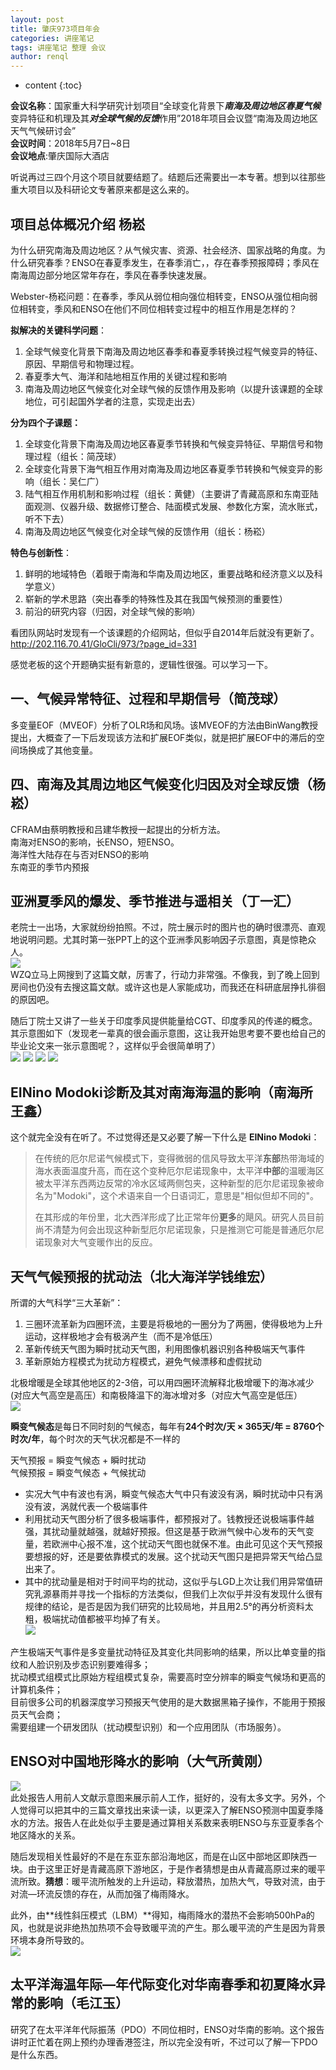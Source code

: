 ```yaml
---
layout: post
title: 肇庆973项目年会
categories: 讲座笔记
tags: 讲座笔记 整理 会议
author: renql
---
```


* content
{:toc}

**会议名称**：国家重大科学研究计划项目“全球变化背景下***南海及周边地区春夏气候*** 变异特征和机理及其***对全球气候的反馈***作用”2018年项目会议暨“南海及周边地区天气气候研讨会”    
**会议时间**：2018年5月7日~8日    
**会议地点**:肇庆国际大酒店   

听说再过三四个月这个项目就要结题了。结题后还需要出一本专著。想到以往那些重大项目以及科研论文专著原来都是这么来的。




## 项目总体概况介绍 杨崧 ##
为什么研究南海及周边地区？从气候灾害、资源、社会经济、国家战略的角度。为什么研究春季？ENSO在春夏季发生，在春季消亡，，存在春季预报障碍；季风在南海周边部分地区常年存在，季风在春季快速发展。

Webster-杨崧问题：在春季，季风从弱位相向强位相转变，ENSO从强位相向弱位相转变，季风和ENSO在他们不同位相转变过程中的相互作用是怎样的？

**拟解决的关键科学问题**：   
1. 全球气候变化背景下南海及周边地区春季和春夏季转换过程气候变异的特征、原因、早期信号和物理过程。    
2. 春夏季大气、海洋和陆地相互作用的关键过程和影响   
3. 南海及周边地区气候变化对全球气候的反馈作用及影响（以提升该课题的全球地位，可引起国外学者的注意，实现走出去）   

**分为四个子课题：**   
1. 全球变化背景下南海及周边地区春夏季节转换和气候变异特征、早期信号和物理过程（组长：简茂球）   
2. 全球变化背景下海气相互作用对南海及周边地区春夏季节转换和气候变异的影响（组长：吴仁广）  
3. 陆气相互作用机制和影响过程（组长：黄健）（主要讲了青藏高原和东南亚陆面观测、仪器升级、数据修订整合、陆面模式发展、参数化方案，流水账式，听不下去）    
4. 南海及周边地区气候变化对全球气候的反馈作用（组长：杨崧）

**特色与创新性**：
1. 鲜明的地域特色（着眼于南海和华南及周边地区，重要战略和经济意义以及科学意义）    
2. 崭新的学术思路（突出春季的特殊性及其在我国气候预测的重要性）   
3. 前沿的研究内容（归因，对全球气候的影响）   

看团队网站时发现有一个该课题的介绍网站，但似乎自2014年后就没有更新了。
<a href="http://202.116.70.41/GloCli/973/?page_id=331" target="_blank">http://202.116.70.41/GloCli/973/?page_id=331</a>

感觉老板的这个开题确实挺有新意的，逻辑性很强。可以学习一下。

## 一、气候异常特征、过程和早期信号（简茂球） ##
多变量EOF（MVEOF）分析了OLR场和风场。该MVEOF的方法由BinWang教授提出，大概查了一下后发现该方法和扩展EOF类似，就是把扩展EOF中的滞后的空间场换成了其他变量。

## 四、南海及其周边地区气候变化归因及对全球反馈（杨崧） ##
CFRAM由蔡明教授和吕建华教授一起提出的分析方法。  
南海对ENSO的影响，长ENSO，短ENSO。  
海洋性大陆存在与否对ENSO的影响   
东南亚的季节内预报

## 亚洲夏季风的爆发、季节推进与遥相关（丁一汇） ##
老院士一出场，大家就纷纷拍照。不过，院士展示时的图片也的确时很漂亮、直观地说明问题。尤其时第一张PPT上的这个亚洲季风影响因子示意图，真是惊艳众人。    
![](http://wx4.sinaimg.cn/mw690/006fa9Xlgy1fr34g3d7bfj30mm0hgdk1.jpg)    
WZQ立马上网搜到了这篇文献，厉害了，行动力非常强。不像我，到了晚上回到房间也仍没有去搜这篇文献。或许这也是人家能成功，而我还在科研底层挣扎徘徊的原因吧。  

随后丁院士又讲了一些关于印度季风提供能量给CGT、印度季风的传递的概念。其示意图如下（发现老一辈真的很会画示意图，这让我开始思考要不要也给自己的毕业论文来一张示意图呢？，这样似乎会很简单明了）    
![](http://wx3.sinaimg.cn/mw690/006fa9Xlgy1fr34g3rzysj30j20fx76x.jpg)
![](http://wx4.sinaimg.cn/mw690/006fa9Xlgy1fr34g30dhyj30ma0ibn04.jpg)
![](http://wx3.sinaimg.cn/mw690/006fa9Xlgy1fr34g2o0iaj30ls0grwhw.jpg)
![](http://wx2.sinaimg.cn/mw690/006fa9Xlgy1fr34g2am1cj30o70jowig.jpg)

## EINino Modoki诊断及其对南海海温的影响（南海所王鑫） ##
这个就完全没有在听了。不过觉得还是又必要了解一下什么是 **EINino Modoki**：  
  
> 在传统的厄尔尼诺气候模式下，变得微弱的信风导致太平洋**东部**热带海域的海水表面温度升高，而在这个变种厄尔尼诺现象中，太平洋**中部**的温暖海区被太平洋东西两边反常的冷水区域两侧包夹，这种新型的厄尔尼诺现象被命名为"Modoki"，这个术语来自一个日语词汇，意思是"相似但却不同的"。
> 
> 在其形成的年份里，北大西洋形成了比正常年份**更多**的飓风。研究人员目前尚不清楚为何会出现这种新型厄尔尼诺现象，只是推测它可能是普通厄尔尼诺现象对大气变暖作出的反应。

## 天气气候预报的扰动法（北大海洋学钱维宏） ##
所谓的大气科学“三大革新”：    
1. 三圈环流革新为四圈环流，主要是将极地的一圈分为了两圈，使得极地为上升运动，这样极地才会有极涡产生（而不是冷低压）   
2. 革新传统天气图为瞬时扰动天气图，利用图像机器识别各种极端天气事件      
3. 革新原始方程模式为扰动方程模式，避免气候漂移和虚假扰动  

北极增暖是全球其他地区的2-3倍，可以用四圈环流解释北极增暖下的海冰减少(对应大气高空是高压）和南极降温下的海冰增对多（对应大气高空是低压）  
![](http://wx2.sinaimg.cn/mw690/006fa9Xlgy1fy56zh3qd1j30q90jkk3q.jpg)

**瞬变气候态**是每日不同时刻的气候态，每年有**24个时次/天 × 365天/年 = 8760个时次/年**，每个时次的天气状况都是不一样的

天气预报 = 瞬变气候态 + 瞬时扰动   
气候预报 = 瞬变气候态 + 气候扰动

- 实况大气中有波也有涡，瞬变气候态大气中只有波没有涡，瞬时扰动中只有涡没有波，涡就代表一个极端事件  
- 利用扰动天气图分析了很多极端事件，都预报对了。钱教授还说极端事件越强，其扰动量就越强，就越好预报。但这是基于欧洲气候中心发布的天气变量，若欧洲中心报不准，这个扰动天气图也就保不准。由此可见这个天气预报要想报的好，还是要依靠模式的发展。这个扰动天气图只是把异常天气给凸显出来了。  
- 其中的扰动量是相对于时间平均的扰动，这似乎与LGD上次让我们用异常值研究乳源暴雨并寻找一个指标的方法类似，但我们上次似乎并没有发现什么很有规律的结论，是否是因为我们研究的比较局地，并且用2.5°的再分析资料太粗，极端扰动值都被平均掉了有关。  
![](http://wx2.sinaimg.cn/mw690/006fa9Xlgy1fy56zak9v7j30li0li4hl.jpg)

产生极端天气事件是多变量扰动特征及其变化共同影响的结果，所以比单变量的指纹和人脸识别及步态识别要难得多；    
扰动模式组模式比原始方程组模式复杂，需要高时空分辨率的瞬变气候场和更高的计算机条件；    
目前很多公司的机器深度学习预报天气使用的是大数据黑箱子操作，不能用于预报员天气会商；    
需要组建一个研发团队（扰动模型识别）和一个应用团队（市场服务）。   

## ENSO对中国地形降水的影响（大气所黄刚） ##
![](http://wx2.sinaimg.cn/mw690/006fa9Xlgy1fr34g1tkdpj30ow0j9gq1.jpg)     
此处报告人用前人文献示意图来展示前人工作，挺好的，没有太多文字。另外，个人觉得可以把其中的三篇文章找出来读一读，以更深入了解ENSO预测中国夏季降水的方法。报告人在此处似乎主要是通过算相关系数来表明ENSO与东亚夏季各个地区降水的关系。   

随后发现相关性最好的不是在东亚东部沿海地区，而是在山区中部地区即陕西一块。由于这里正好是青藏高原下游地区，于是作者猜想是由从青藏高原过来的暖平流所致。**猜想**：暖平流所触发的上升运动，释放潜热，加热大气，导致对流，由于对流—环流反馈的存在，从而加强了梅雨降水。   

此外，由**线性斜压模式（LBM）**得知，梅雨降水的潜热不会影响500hPa的风，也就是说非绝热加热项不会导致暖平流的产生。那么暖平流的产生是因为背景环境本身所导致的。    
![](http://wx4.sinaimg.cn/mw690/006fa9Xlgy1fr34g0rsvrj30l70hvgoi.jpg)

## 太平洋海温年际—年代际变化对华南春季和初夏降水异常的影响（毛江玉） ##
研究了在太平洋年代际振荡（PDO）不同位相时，ENSO对华南的影响。这个报告讲时正忙着在网上预约办理香港签注，所以完全没有听，不过可以了解一下PDO是什么东西。

